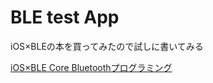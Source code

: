 # BLE test App

iOS×BLEの本を買ってみたので試しに書いてみる


[iOS×BLE Core Bluetoothプログラミング](http://www.socym.co.jp/book/973)
